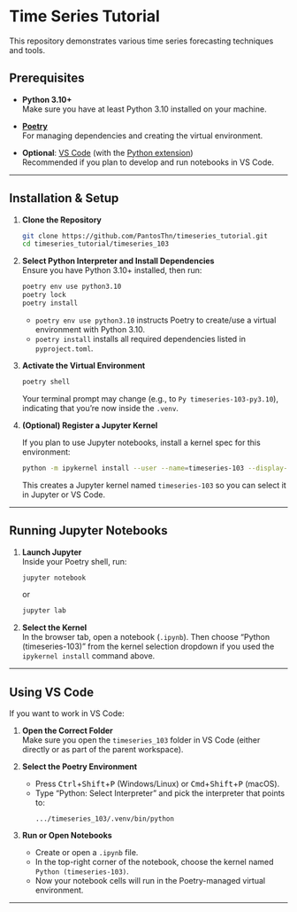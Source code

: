 # Time Series Tutorial

This repository demonstrates various time series forecasting techniques and tools.

## Prerequisites

- **Python 3.10+**  
  Make sure you have at least Python 3.10 installed on your machine.

- **[Poetry](https://python-poetry.org/docs/#installation)**  
  For managing dependencies and creating the virtual environment.

- **Optional**: [VS Code](https://code.visualstudio.com/) (with the [Python extension](https://marketplace.visualstudio.com/items?itemName=ms-python.python))  
  Recommended if you plan to develop and run notebooks in VS Code.

---

## Installation & Setup

1. **Clone the Repository**

    ```bash
    git clone https://github.com/PantosThn/timeseries_tutorial.git
    cd timeseries_tutorial/timeseries_103
    ```

2. **Select Python Interpreter and Install Dependencies**  
   Ensure you have Python 3.10+ installed, then run:

    ```bash
    poetry env use python3.10
    poetry lock
    poetry install
    ```

   - `poetry env use python3.10` instructs Poetry to create/use a virtual environment with Python 3.10.  
   - `poetry install` installs all required dependencies listed in `pyproject.toml`.

3. **Activate the Virtual Environment**

    ```bash
    poetry shell
    ```

   Your terminal prompt may change (e.g., to `Py timeseries-103-py3.10`), indicating that you’re now inside the `.venv`.

4. **(Optional) Register a Jupyter Kernel**

    If you plan to use Jupyter notebooks, install a kernel spec for this environment:

    ```bash
    python -m ipykernel install --user --name=timeseries-103 --display-name "Python (timeseries-103)"
    ```

    This creates a Jupyter kernel named `timeseries-103` so you can select it in Jupyter or VS Code.

---

## Running Jupyter Notebooks

1. **Launch Jupyter**  
   Inside your Poetry shell, run:

    ```bash
    jupyter notebook
    ```
   or
    ```bash
    jupyter lab
    ```

2. **Select the Kernel**  
   In the browser tab, open a notebook (`.ipynb`). Then choose “Python (timeseries-103)” from the kernel selection dropdown if you used the `ipykernel install` command above.

---

## Using VS Code

If you want to work in VS Code:

1. **Open the Correct Folder**  
   Make sure you open the `timeseries_103` folder in VS Code (either directly or as part of the parent workspace).

2. **Select the Poetry Environment**  
   - Press <kbd>Ctrl</kbd>+<kbd>Shift</kbd>+<kbd>P</kbd> (Windows/Linux) or <kbd>Cmd</kbd>+<kbd>Shift</kbd>+<kbd>P</kbd> (macOS).  
   - Type “Python: Select Interpreter” and pick the interpreter that points to:
     ```
     .../timeseries_103/.venv/bin/python
     ```

3. **Run or Open Notebooks**  
   - Create or open a `.ipynb` file.
   - In the top-right corner of the notebook, choose the kernel named `Python (timeseries-103)`.
   - Now your notebook cells will run in the Poetry-managed virtual environment.

---


